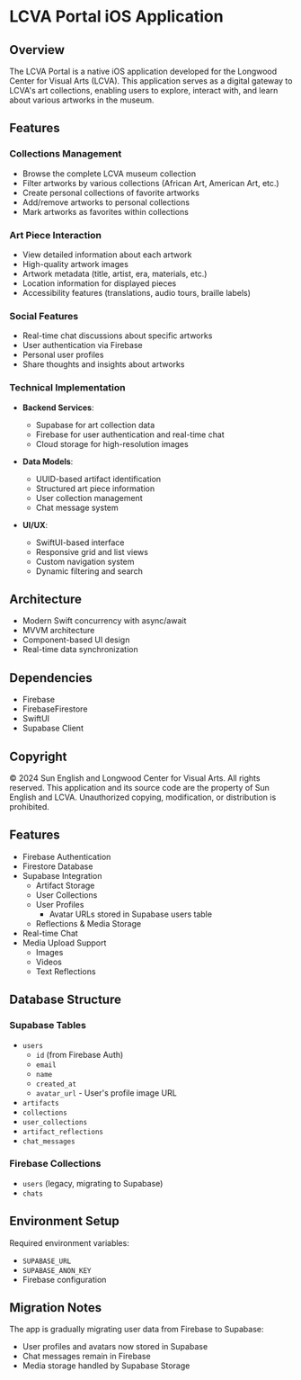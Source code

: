 # LCVA Portal iOS Application

## Overview
The LCVA Portal is a native iOS application developed for the Longwood Center for Visual Arts (LCVA). This application serves as a digital gateway to LCVA's art collections, enabling users to explore, interact with, and learn about various artworks in the museum.

## Features

### Collections Management
- Browse the complete LCVA museum collection
- Filter artworks by various collections (African Art, American Art, etc.)
- Create personal collections of favorite artworks
- Add/remove artworks to personal collections
- Mark artworks as favorites within collections

### Art Piece Interaction
- View detailed information about each artwork
- High-quality artwork images
- Artwork metadata (title, artist, era, materials, etc.)
- Location information for displayed pieces
- Accessibility features (translations, audio tours, braille labels)

### Social Features
- Real-time chat discussions about specific artworks
- User authentication via Firebase
- Personal user profiles
- Share thoughts and insights about artworks

### Technical Implementation
- **Backend Services**:
  - Supabase for art collection data
  - Firebase for user authentication and real-time chat
  - Cloud storage for high-resolution images

- **Data Models**:
  - UUID-based artifact identification
  - Structured art piece information
  - User collection management
  - Chat message system

- **UI/UX**:
  - SwiftUI-based interface
  - Responsive grid and list views
  - Custom navigation system
  - Dynamic filtering and search

## Architecture
- Modern Swift concurrency with async/await
- MVVM architecture
- Component-based UI design
- Real-time data synchronization

## Dependencies
- Firebase
- FirebaseFirestore
- SwiftUI
- Supabase Client

## Copyright
© 2024 Sun English and Longwood Center for Visual Arts. All rights reserved.
This application and its source code are the property of Sun English and LCVA.
Unauthorized copying, modification, or distribution is prohibited.

## Features

- Firebase Authentication
- Firestore Database
- Supabase Integration
  - Artifact Storage
  - User Collections
  - User Profiles
    - Avatar URLs stored in Supabase users table
  - Reflections & Media Storage
- Real-time Chat
- Media Upload Support
  - Images
  - Videos
  - Text Reflections

## Database Structure

### Supabase Tables
- `users`
  - `id` (from Firebase Auth)
  - `email`
  - `name`
  - `created_at`
  - `avatar_url` - User's profile image URL
- `artifacts`
- `collections`
- `user_collections`
- `artifact_reflections`
- `chat_messages`

### Firebase Collections
- `users` (legacy, migrating to Supabase)
- `chats`

## Environment Setup

Required environment variables:
- `SUPABASE_URL`
- `SUPABASE_ANON_KEY`
- Firebase configuration

## Migration Notes

The app is gradually migrating user data from Firebase to Supabase:
- User profiles and avatars now stored in Supabase
- Chat messages remain in Firebase
- Media storage handled by Supabase Storage
